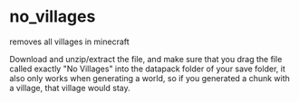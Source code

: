 # no_villages
removes all villages in minecraft

Download and unzip/extract the file, and make sure that you drag the file called exactly "No Villages" into the datapack folder of your save folder,
it also only works when generating a world, so if you generated a chunk with a village, that village would stay.
